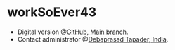 # workSoEver43
+ Digital version @[GitHub, Main branch](https://github.com/openroot/workSoEver43/tree/main).
+ Contact administrator @[Debaprasad Tapader, India](https://github.com/openroot).